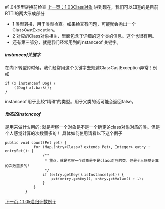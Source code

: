 #1.04类型转换前检查
[上一页：1.03Class对象](/BookStudyNotes/ThinkingInJava原版/类型信息/1.03Class对象.md)
讲到现在，我们可以知道的是目前RTTI的两大形成部分
- 1 类型转换，用于类型检查。如果检查有问题，可能就会抛出一个ClassCastException。
- 2 对应的Class对象相关，里面包含了详细的这个类的信息。这个也很有用。
- 还有第三部分，就是我们经常用到的instanceof 关键字。

##### instanceof关键字
在向下转型的时候，我们经常用这个关键字去规避ClassCastException异常！例如
```
if (x instanceof Dog) {
    ((Dog) x).bark();
}
```
instanceof 用于比较“精确”的类型。用于父类的话可能会返回false。

##### 动态的instanceof
是用来做什么用的: 就是考察一个对象是不是一个确定的class对象对应的类。但是个人感觉计算的次数蛮多的！
具体如何使用请看以下这个例子
```
public void count(Pet pet) {
             for (Map.Entry<Class<? extends Pet>, Integer> entry : entrySet()) {
                 /**
                  * 重点，就是考察一个对象是不是class对应的类。但是个人感觉计算的次数蛮多的！
                  */
                 if (entry.getKey().isInstance(pet)) {
                     put(entry.getKey(), entry.getValue() + 1);
                 }
             }
         }
```
[下一页：1.05递归计数例子](/ThinkingInJava原版/类型信息/1.05递归计数例子.md)
